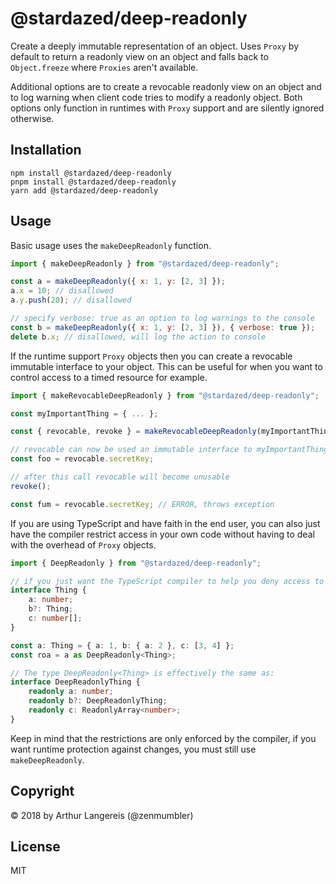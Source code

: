 @stardazed/deep-readonly
========================
Create a deeply immutable representation of an object. Uses `Proxy` by default
to return a readonly view on an object and falls back to `Object.freeze` where
`Proxies` aren't available.

Additional options are to create a revocable readonly view on an object and to
log warning when client code tries to modify a readonly object. Both options
only function in runtimes with `Proxy` support and are silently ignored otherwise.

Installation
------------
```
npm install @stardazed/deep-readonly
pnpm install @stardazed/deep-readonly
yarn add @stardazed/deep-readonly
```

Usage
-----
Basic usage uses the `makeDeepReadonly` function.

```js
import { makeDeepReadonly } from "@stardazed/deep-readonly";

const a = makeDeepReadonly({ x: 1, y: [2, 3] });
a.x = 10; // disallowed
a.y.push(20); // disallowed

// specify verbose: true as an option to log warnings to the console
const b = makeDeepReadonly({ x: 1, y: [2, 3] }), { verbose: true });
delete b.x; // disallowed, will log the action to console
```

If the runtime support `Proxy` objects then you can create a revocable
immutable interface to your object. This can be useful for when you 
want to control access to a timed resource for example.

```js
import { makeRevocableDeepReadonly } from "@stardazed/deep-readonly";

const myImportantThing = { ... };

const { revocable, revoke } = makeRevocableDeepReadonly(myImportantThing);

// revocable can now be used an immutable interface to myImportantThing, e.g.:
const foo = revocable.secretKey;

// after this call revocable will become unusable
revoke();

const fum = revocable.secretKey; // ERROR, throws exception
```

If you are using TypeScript and have faith in the end user, you can also just
have the compiler restrict access in your own code without having to deal
with the overhead of `Proxy` objects.

```ts
import { DeepReadonly } from "@stardazed/deep-readonly";

// if you just want the TypeScript compiler to help you deny access to objects.
interface Thing {
	a: number;
	b?: Thing;
	c: number[]; 
}

const a: Thing = { a: 1, b: { a: 2 }, c: [3, 4] };
const roa = a as DeepReadonly<Thing>;

// The type DeepReadonly<Thing> is effectively the same as:
interface DeepReadonlyThing {
	readonly a: number;
	readonly b?: DeepReadonlyThing;
	readonly c: ReadonlyArray<number>;
}
```
Keep in mind that the restrictions are only enforced by the compiler, if you want
runtime protection against changes, you must still use `makeDeepReadonly`.

Copyright
---------
© 2018 by Arthur Langereis (@zenmumbler)

License
-------
MIT
